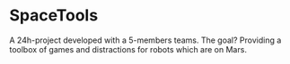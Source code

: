 # SpaceTools
A 24h-project developed with a 5-members teams. The goal? Providing a toolbox of games and distractions for robots which are on Mars.
